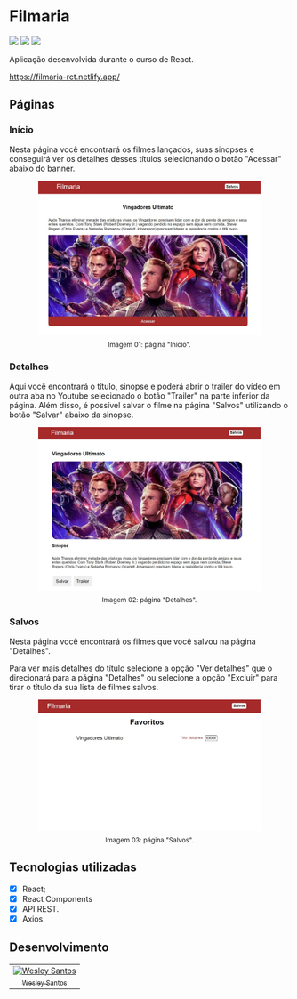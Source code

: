 # Filmaria

<div style="display: inline-block">
  <img src="https://img.shields.io/github/license/wesleysantossts/filmaria?color=brightgreen" />
  <img src="https://img.shields.io/github/last-commit/wesleysantossts/filmaria.svg" />
  <img src="https://img.shields.io/github/repo-size/wesleysantossts/filmaria?color=brightgreen" />
</div><br/>

Aplicação desenvolvida durante o curso de React.

https://filmaria-rct.netlify.app/

## Páginas

### Início

Nesta página você encontrará os filmes lançados, suas sinopses e conseguirá ver os detalhes desses títulos selecionando o botão "Acessar" abaixo do banner.

<div align="center">
  <img src="./src/assets/img/pgInicio.jpg" alt="Página Início" width="400px"/><br/>
  <sub>Imagem 01: página "Início".</sub>
</div>

### Detalhes

Aqui você encontrará o título, sinopse e poderá abrir o trailer do vídeo em outra aba no Youtube selecionado o botão "Trailer" na parte inferior da página. Além disso, é possível salvar o filme na página "Salvos" utilizando o botão "Salvar" abaixo da sinopse.

<div align="center">
  <img src="./src/assets/img/pgDetalhes.jpg" alt="Página Detalhes" width="400px"/><br/>
  <sub>Imagem 02: página "Detalhes".</sub>
</div>


### Salvos

Nesta página você encontrará os filmes que você salvou na página "Detalhes". 

Para ver mais detalhes do título selecione a opção "Ver detalhes" que o direcionará para a página "Detalhes" ou selecione a opção "Excluir" para tirar o título da sua lista de filmes salvos. 

<div align="center">
  <img src="./src/assets/img/pgSalvos.jpg" alt="Página Salvos" width="400px"/><br/>
  <sub>Imagem 03: página "Salvos".</sub>
</div>

## Tecnologias utilizadas

- [x] React;
- [x] React Components
- [x] API REST.
- [x] Axios.

## Desenvolvimento

<table>
  <tr>
    <td border="1px solid #ddd" align="center">
      <a href="https://github.com/wesleysantossts">
        <img src="https://avatars.githubusercontent.com/u/56703526?v=4" width="100px" alt="Wesley Santos"/>
        <br/>
        <sub>Wesley Santos</sub>
      </a>
    </td>
  </tr>
</table>
